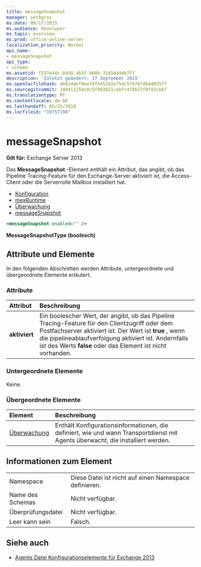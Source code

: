 ```yaml
---
title: messageSnapshot
manager: sethgros
ms.date: 09/17/2015
ms.audience: Developer
ms.topic: overview
ms.prod: office-online-server
localization_priority: Normal
api_name:
- messageSnapshot
api_type:
- schema
ms.assetid: f157e44c-b950-463f-b086-31d5da94b7ff
description: 'Zuletzt geändert: 17 September 2015'
ms.openlocfilehash: 4b814def8eef8fb452d2e754c5f6787d644055f7
ms.sourcegitcommit: 34041125dc8c5f993b21cebfc4f8b72f0fd2cb6f
ms.translationtype: MT
ms.contentlocale: de-DE
ms.lasthandoff: 06/25/2018
ms.locfileid: "19757198"
---
```

# <a name="messagesnapshot"></a>messageSnapshot

**Gilt für:** Exchange Server 2013
  
Das **MessageSnapshot** -Element enthält ein Attribut, das angibt, ob das Pipeline Tracing-Feature für den Exchange-Server aktiviert ist, die Access-Client oder die Serverrolle Mailbox installiert hat. 
  
- [Konfiguration](configuration.md)  
- [mexRuntime](mexruntime.md) 
- [Überwachung](monitoring.md) 
- [messageSnapshot](messagesnapshot.md)
  
```XML
<messageSnapshot enabled="" />
```

**MessageSnapshotType (boolesch)**

## <a name="attributes-and-elements"></a>Attribute und Elemente

In den folgenden Abschnitten werden Attribute, untergeordnete und übergeordnete Elemente erläutert.
  
### <a name="attributes"></a>Attribute

|**Attribut**|**Beschreibung**|
|:-----|:-----|
|**aktiviert** <br/> |Ein boolescher Wert, der angibt, ob das Pipeline Tracing-Feature für den Clientzugriff oder dem Postfachserver aktiviert ist. Der Wert ist **true** , wenn die pipelineablaufverfolgung aktiviert ist. Andernfalls ist des Werts **false** oder das Element ist nicht vorhanden.  <br/> |
   
### <a name="child-elements"></a>Untergeordnete Elemente

Keine.
  
### <a name="parent-elements"></a>Übergeordnete Elemente

|**Element**|**Beschreibung**|
|:-----|:-----|
|[Überwachung](monitoring.md) <br/> |Enthält Konfigurationsinformationen, die definiert, wie und wann Transportdienst mit Agents überwacht, die installiert werden.  <br/> |
   
## <a name="element-information"></a>Informationen zum Element

|||
|:-----|:-----|
|Namespace  <br/> |Diese Datei ist nicht auf einen Namespace definieren.  <br/> |
|Name des Schemas  <br/> |Nicht verfügbar.  <br/> |
|Überprüfungsdatei  <br/> |Nicht verfügbar.  <br/> |
|Leer kann sein  <br/> |Falsch.  <br/> |
   
## <a name="see-also"></a>Siehe auch

- [Agents Datei Konfigurationselemente für Exchange 2013](agents-configuration-file-elements-for-exchange-2013.md)

